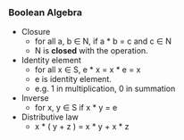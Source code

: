 ### Boolean Algebra
- Closure
	- for all a, b ∈ N, if a * b = c and c ∈ N
	- N is **closed** with the operation.
- Identity element
	- for all x ∈ S, e * x = x * e = x
	- e is identity element.
	- e.g. 1 in multiplication, 0 in summation
- Inverse
	- for x, y ∈ S  if x * y = e
- Distributive law
	- x * ( y + z ) = x * y + x * z